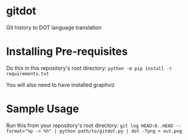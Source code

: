 # gitdot
Git history to DOT language translation

# Installing Pre-requisites

Do this in this repository's root directory:
`python -m pip install -r requirements.txt`

You will also need to have installed graphviz

# Sample Usage

Run this from your repository's root directory:
`git log HEAD~8..HEAD --format="%p -> %h" | python path/to/gitdot.py | dot -Tpng > out.png`
